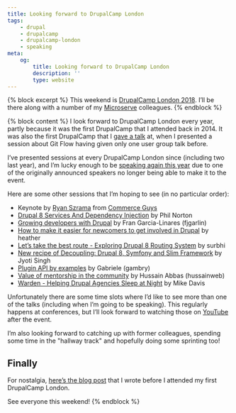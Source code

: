 ```yaml
---
title: Looking forward to DrupalCamp London
tags:
    - drupal
    - drupalcamp
    - drupalcamp-london
    - speaking
meta:
    og:
        title: Looking forward to DrupalCamp London
        description: ''
        type: website
---
```

{% block excerpt %}
This weekend is [DrupalCamp London 2018][1]. I’ll be there along with a number of my [Microserve][2] colleagues.
{% endblock %}

{% block content %}
I look forward to DrupalCamp London every year, partly because it was the first DrupalCamp that I attended back in 2014. It was also the first DrupalCamp that I [gave a talk][3] at, when I presented a session about Git Flow having given only one user group talk before.

I’ve presented sessions at every DrupalCamp London since (including two last year), and I’m lucky enough to be [speaking again this year][4] due to one of the originally announced speakers no longer being able to make it to the event.

Here are some other sessions that I’m hoping to see (in no particular order):

- Keynote by [Ryan Szrama][5] from [Commerce Guys][6]
- [Drupal 8 Services And Dependency Injection](https://drupalcamp.london/session/drupal-8-services-and-dependency-injection) by Phil Norton
- [Growing developers with Drupal](https://drupalcamp.london/session/growing-developers-drupal) by Fran Garcia-Linares (fjgarlin)
- [How to make it easier for newcomers to get involved in Drupal](https://drupalcamp.london/session/how-make-it-easier-newcomers-get-involved-drupal) by heather
- [Let’s take the best route - Exploring Drupal 8 Routing System](https://drupalcamp.london/session/lets-take-best-route-exploring-drupal-8-routing-system) by surbhi
- [New recipe of Decoupling: Drupal 8, Symfony and Slim Framework](https://drupalcamp.london/session/new-recipe-decoupling-drupal-8-symfony-and-slim-framework) by Jyoti Singh
- [Plugin API by examples](https://drupalcamp.london/session/plugin-api-examples) by Gabriele (gambry)
- [Value of mentorship in the community](https://drupalcamp.london/session/value-mentorship-community) by Hussain Abbas (hussainweb)
- [Warden - Helping Drupal Agencies Sleep at Night](https://drupalcamp.london/session/warden-helping-drupal-agencies-sleep-night) by Mike Davis

Unfortunately there are some time slots where I’d like to see more than one of the talks (including when I’m going to be speaking). This regularly happens at conferences, but I’ll look forward to watching those on [YouTube][7] after the event.

I’m also looking forward to catching up with former colleagues, spending some time in the "hallway track" and hopefully doing some sprinting too!

## Finally

For nostalgia, [here’s the blog post][0] that I wrote before I attended my first DrupalCamp London.

See everyone this weekend!
{% endblock %}

[0]: {{site.url}}/blog/2014/02/09/drupalcamp-london-2014
[1]: https://drupalcamp.london
[2]: {{site.companies[site.work.company].url}}
[3]: {{site.url}}/talks/git-flow
[4]: {{site.url}}/talks/deploying-drupal-fabric
[5]: http://ryanszrama.com
[6]: https://commerceguys.com
[7]: https://www.youtube.com/channel/UCsaB96zszIP4Y3czs-ndiIA
